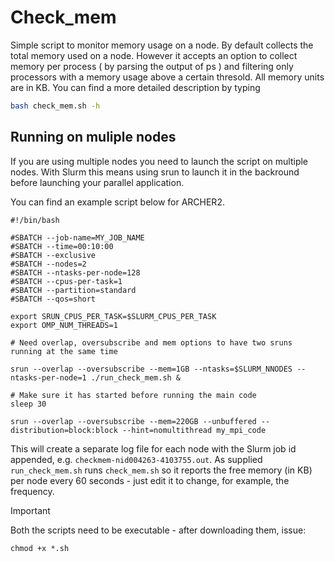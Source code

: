# Check_mem 

Simple script to monitor memory usage on a node. By default collects
the total memory used on a node. However it accepts an option to
collect memory per process ( by parsing the output of ps ) and
filtering only processors with a memory usage above a certain
thresold. All memory units are in KB.  You can find a more detailed
description by typing

```bash 
bash check_mem.sh -h
```
## Running on muliple nodes 

If you are using multiple nodes you need to launch the script on
multiple nodes. With Slurm this means using srun to launch it in the
backround before launching your parallel application.

You can find an example script below for ARCHER2.

```
#!/bin/bash

#SBATCH --job-name=MY_JOB_NAME
#SBATCH --time=00:10:00
#SBATCH --exclusive
#SBATCH --nodes=2
#SBATCH --ntasks-per-node=128
#SBATCH --cpus-per-task=1
#SBATCH --partition=standard
#SBATCH --qos=short

export SRUN_CPUS_PER_TASK=$SLURM_CPUS_PER_TASK
export OMP_NUM_THREADS=1

# Need overlap, oversubscribe and mem options to have two sruns running at the same time

srun --overlap --oversubscribe --mem=1GB --ntasks=$SLURM_NNODES --ntasks-per-node=1 ./run_check_mem.sh &

# Make sure it has started before running the main code
sleep 30 

srun --overlap --oversubscribe --mem=220GB --unbuffered --distribution=block:block --hint=nomultithread my_mpi_code
```

This will create a separate log file for each node with the Slurm job
id appended, e.g. `checkmem-nid004263-4103755.out`.  As supplied
`run_check_mem.sh` runs `check_mem.sh` so it reports the free memory
(in KB) per node every 60 seconds - just edit it to change, for
example, the frequency.

> [!IMPORTANT]
>
> Both the scripts need to be executable - after downloading them, issue:
>
> `chmod +x *.sh`
